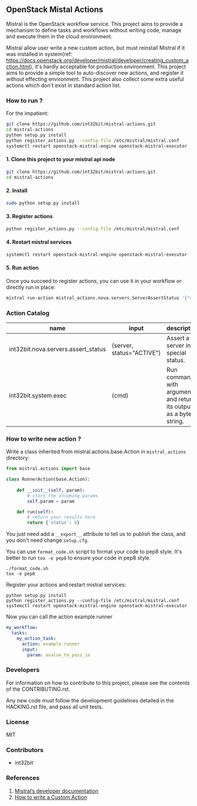 ## OpenStack Mistal Actions

Mistral is the OpenStack workflow service. This project aims to provide a mechanism to define tasks and workflows without writing code, manage and execute them in the cloud environment.

Mistral allow user write a new custom action, but must reinstall Mistral if it was installed in system(ref: https://docs.openstack.org/developer/mistral/developer/creating_custom_action.html), it's hardly acceptable for production environment. This project aims to provide a simple tool to auto-discover new actions, and register it without effecting environment. This project also collect some extra useful actions which don't exist in standard action list.

### How to run ?

For the impatient:

```sh
git clone https://github.com/int32bit/mistral-actions.git
cd mistral-actions
python setup.py install
python register_actions.py --config-file /etc/mistral/mistral.conf
systemctl restart openstack-mistral-engine openstack-mistral-executor
```

#### 1. Clone this project to your mistral api node

```sh
git clone https://github.com/int32bit/mistral-actions.git
cd mistral-actions
```

#### 2. Install

```sh
sudo python setup.py install
```

#### 3. Register actions

```sh
python register_actions.py --config-file /etc/mistral/mistral.conf
```

#### 4. Restart mistral services

```sh
systemctl restart openstack-mistral-engine openstack-mistral-executor
```

#### 5. Run action

Once you succeed to register actions, you can use it in your workflow or directly run in place:

```sh
mistral run-action mistral_actions.nova.servers.ServerAssertStatus '{"server":"ef7ee146-1c27-448f-b948-d8821c59ec51"}'
```

### Action Catalog

| name | input | description |
|----|----|----|
|int32bit.nova.servers.assert_status|(server, status="ACTIVE")|Assert a server in special status.|
|int32bit.system.exec|(cmd)|Run command with arguments and return its output as a byte string.|

### How to write new action ?

Write a class inherited from mistral.actions.base.Action in `mistral_actions` directory:

```python
from mistral.actions import base

class RunnerAction(base.Action):
    
    def __init__(self, param):
        # store the incoming params
        self.param = param

    def run(self):
        # return your results here
        return {'status': 0}
```

You just need add a `__export__` attribute to tell us to publish the class, and you don't need change `setup.cfg`.

You can use `format_code.sh` script to format your code to pep8 style. It's better to run `tox -e pep8` to ensure your code in pep8 style.

```
./format_code.sh
tox -e pep8
```

Register your actions and restart mistral services:

```
python setup.py install
python register_actions.py --config-file /etc/mistral/mistral.conf
systemctl restart openstack-mistral-engine openstack-mistral-executor
```

Now you can call the action example.runner

```yaml
my_workflow:
  tasks:
    my_action_task:
      action: example.runner
      input:
        param: avalue_to_pass_in
```

### Developers

For information on how to contribute to this project, please see the
contents of the CONTRIBUTING.rst.

Any new code must follow the development guidelines detailed
in the HACKING.rst file, and pass all unit tests.

### License

MIT

### Contributors

* int32bit

### References

1. [Mistral’s developer documentation](https://docs.openstack.org/developer/mistral/)
2. [How to write a Custom Action](https://docs.openstack.org/developer/mistral/developer/creating_custom_action.html)
